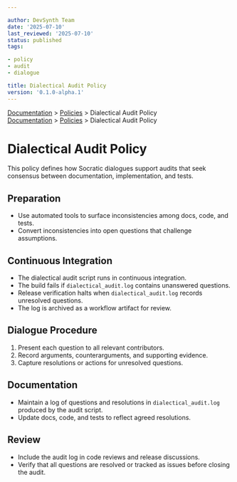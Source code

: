 ```yaml
---

author: DevSynth Team
date: '2025-07-10'
last_reviewed: '2025-07-10'
status: published
tags:

- policy
- audit
- dialogue

title: Dialectical Audit Policy
version: '0.1.0-alpha.1'
---
```

<div class="breadcrumbs">
<a href="../index.md">Documentation</a> &gt; <a href="index.md">Policies</a> &gt; Dialectical Audit Policy
</div>

<div class="breadcrumbs">
<a href="../index.md">Documentation</a> &gt; <a href="index.md">Policies</a> &gt; Dialectical Audit Policy
</div>

# Dialectical Audit Policy

This policy defines how Socratic dialogues support audits that seek consensus between documentation, implementation, and tests.

## Preparation

- Use automated tools to surface inconsistencies among docs, code, and tests.
- Convert inconsistencies into open questions that challenge assumptions.

## Continuous Integration

- The dialectical audit script runs in continuous integration.
- The build fails if `dialectical_audit.log` contains unanswered questions.
- Release verification halts when `dialectical_audit.log` records unresolved questions.
- The log is archived as a workflow artifact for review.

## Dialogue Procedure

1. Present each question to all relevant contributors.
2. Record arguments, counterarguments, and supporting evidence.
3. Capture resolutions or actions for unresolved questions.

## Documentation

- Maintain a log of questions and resolutions in `dialectical_audit.log` produced by the audit script.
- Update docs, code, and tests to reflect agreed resolutions.

## Review

- Include the audit log in code reviews and release discussions.
- Verify that all questions are resolved or tracked as issues before closing the audit.
